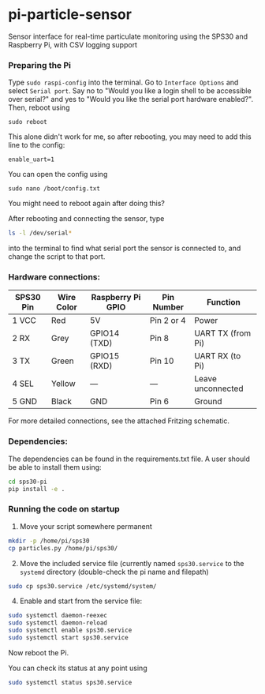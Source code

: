 # pi-particle-sensor
Sensor interface for real-time particulate monitoring using the SPS30 and Raspberry Pi, with CSV logging support

### Preparing the Pi
Type  `sudo raspi-config` into the terminal. Go to `Interface Options` and select `Serial port`. Say no to "Would you like a login shell to be accessible over serial?" and yes to "Would you like the serial port hardware enabled?". Then, reboot using 

`sudo reboot`

This alone didn't work for me, so after rebooting, you may need to add this line to the config: 

`enable_uart=1`

You can open the config using 

`sudo nano /boot/config.txt`

You might need to reboot again after doing this? 

After rebooting and connecting the sensor, type 

```bash
ls -l /dev/serial*
```

into the terminal to find what serial port the sensor is connected to, and change the script to that port.

### Hardware connections:

| SPS30 Pin | Wire Color | Raspberry Pi GPIO | Pin Number | Function             |
|-----------|------------|-------------------|-------------|---------------------|
| 1 VCC     | Red        | 5V                | Pin 2 or 4  | Power               |
| 2 RX      | Grey       | GPIO14 (TXD)      | Pin 8       | UART TX (from Pi)   |
| 3 TX      | Green      | GPIO15 (RXD)      | Pin 10      | UART RX (to Pi)     |
| 4 SEL     | Yellow     | —                 | —           | Leave unconnected   |
| 5 GND     | Black      | GND               | Pin 6       | Ground              |

For more detailed connections, see the attached Fritzing schematic.


### Dependencies:
The dependencies can be found in the requirements.txt file. A user should be able to install them using:
```bash
cd sps30-pi
pip install -e .
```


### Running the code on startup
1) Move your script somewhere permanent

```bash
mkdir -p /home/pi/sps30
cp particles.py /home/pi/sps30/
```

2) Move the included service file (currently named $\texttt{sps30.service}$ to the $\texttt{systemd}$ directory (double-check the pi name and filepath)
   
```bash
sudo cp sps30.service /etc/systemd/system/
```

4) Enable and start from the service file:
```bash
sudo systemctl daemon-reexec
sudo systemctl daemon-reload
sudo systemctl enable sps30.service
sudo systemctl start sps30.service
```
Now reboot the Pi.

You can check its status at any point using

```bash
sudo systemctl status sps30.service
```
